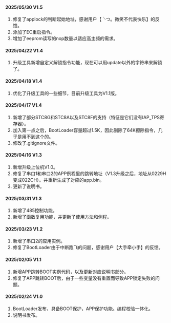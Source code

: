 #### 2025/05/30 V1.5

1. 修复了applock的判断起始地址，感谢用户【╰つ。微笑不代表快乐】的反馈。
2. 添加了EC重启指令。
3. 增加了eeprom读写的nop数量以适应高主频的需求。

#### 2025/04/22 V1.4

1. 升级工具新增自定义解锁指令功能，现在可以用update以外的字符串来解锁了。

#### 2025/04/18 V1.4

1. 优化了升级工具的一些细节，目前升级工具为V1.1版。

#### 2025/04/17 V1.4

1. 新增了部分STC8G和STC8A以及STC8F的支持（特征是它们没有IAP_TPS寄存器）。
2. 加入第一点之后，BootLoader容量超过1.5K，因此删除了64K擦除指令，几乎是用不到这个的。
3. 修改了.gitignore文件。

#### 2025/04/16 V1.3

1. 新增升级上位机V1.0。
2. 修复了串口1和串口2的APP例程里的跳转地址（V1.3升级之后，地址从0229H变成022CH）。并重新生成了对应的app.bin。
3. 更新了说明书。

#### 2025/03/31 V1.3

1. 新增了485控制功能。
2. 新增了函数复用功能，并更新了使用方法和例程。

#### 2025/03/23 V1.2

1. 新增了串口2的应用实例。
2. 修复了BootLoader由于中断跑飞的问题，感谢用户【大手牵小手】的反馈。

#### 2025/02/05	V1.1

1. 新增APP跳转BOOT实例代码，以及更新对应说明书部分。
2. 修复了APP跳转BOOT后，由于一些变量没有重置而导致APP锁定失败的问题。

#### 2025/02/24	V1.0

1. BootLoader发布，具备BOOT保护，APP保护功能。编程校验一体化。
2. 说明书发布。